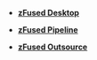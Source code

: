 * [**zFused Desktop**](/desktop/)

* [**zFused Pipeline**](/pipeline/)

* [**zFused Outsource**](/outsource/)
